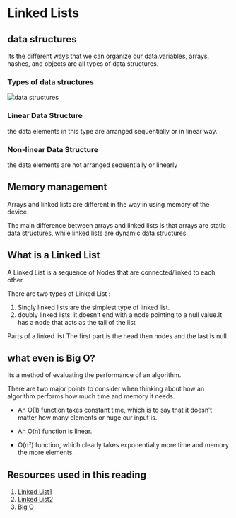 # Linked Lists

## data structures

Its the different ways that we can organize our data.variables, arrays, hashes, and objects are all types of data structures.

### Types of data structures

![data structures](https://media.geeksforgeeks.org/wp-content/uploads/20191010170332/Untitled-Diagram-183.png)

### Linear Data Structure

the data elements in this type  are arranged sequentially or in linear way.

### Non-linear Data Structure

the data elements are not arranged sequentially or linearly

## Memory management

Arrays and linked lists are different in  the way in using memory of the device.

The main difference between arrays and linked lists is that arrays are static data structures, while linked lists are dynamic data structures.

## What is a Linked List

A Linked List is a sequence of Nodes that are connected/linked to each other.

There are two types of Linked List :

1. Singly linked lists:are the simplest type of linked list.
2. doubly linked lists: it doesn’t end with a node pointing to a null value.It has a node that acts as the tail of the list

Parts of a linked list
The first part is the head then nodes and the last is null.

## what even is Big O?

Its a method of evaluating the performance of an algorithm.

There are two major points to consider when thinking about how an algorithm performs how much time and memory it needs.

* An O(1) function takes constant time, which is to say that it doesn’t matter how many elements or huge our input is.

* An O(n) function is linear.

* O(n²) function, which clearly takes exponentially more time and memory the more elements.

## Resources used in this reading

1. [Linked List1](https://medium.com/basecs/whats-a-linked-list-anyway-part-1-d8b7e6508b9d)
2. [Linked List2](https://medium.com/basecs/whats-a-linked-list-anyway-part-2-131d96f71996)
3. [Big O](https://codefellows.github.io/common_curriculum/data_structures_and_algorithms/Code_401/class-05/resources/big_oh.html)
